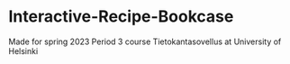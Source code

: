 # Interactive-Recipe-Bookcase
Made for spring 2023 Period 3 course Tietokantasovellus at University of Helsinki

